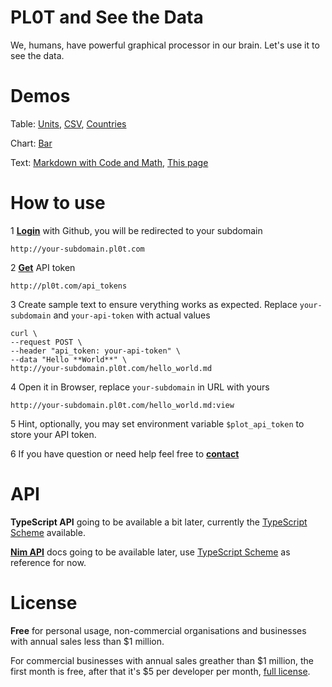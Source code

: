 # PL0T and **See the Data**

We, humans, have powerful graphical processor in our brain. Let's use it to see the data.

# Demos

Table:
  [Units](http://files.pl0t.com/view/samples/table/units.yml:view),
  [CSV](http://files.pl0t.com/view/samples/table/units.csv:view),
  [Countries](http://files.pl0t.com/view/samples/table/countries.yml:view)

Chart:
  [Bar](http://files.pl0t.com/view/samples/chart/bar.yml:view)

Text:
  [Markdown with Code and Math](http://files.pl0t.com/view/samples/text/text.md:view),
  [This page](http://files.pl0t.com/view/samples/text/pl0t.md:view)


# How to use

1 **[Login](http://pl0t.com/login)** with Github, you will be redirected to your subdomain

    http://your-subdomain.pl0t.com

2 **[Get](http://pl0t.com/api_tokens)** API token

    http://pl0t.com/api_tokens

3 Create sample text to ensure verything works as expected.
Replace `your-subdomain` and `your-api-token` with actual values

    curl \
    --request POST \
    --header "api_token: your-api-token" \
    --data "Hello **World**" \
    http://your-subdomain.pl0t.com/hello_world.md

4 Open it in Browser, replace `your-subdomain` in URL with yours

    http://your-subdomain.pl0t.com/hello_world.md:view

5 Hint, optionally, you may set environment variable `$plot_api_token` to store your API token.

6 If you have question or need help feel free to **[contact](https://github.com/al6x/pl0t/issues)**

# API

**TypeScript API** going to be available a bit later, currently the
[TypeScript Scheme](https://github.com/al6x/pl0t/blob/main/files/view/schema/blocks.ts)
available.

**[Nim API](https://github.com/al6x/pl0t/tree/main/api)** docs going to be available later,
use [TypeScript Scheme](https://github.com/al6x/pl0t/blob/main/files/view/schema/blocks.ts) as reference
for now.


# License

**Free** for personal usage, non-commercial organisations and businesses with annual sales less
than $1 million.

For commercial businesses with annual sales greather than $1 million, the first month is free,
after that it's $5 per developer per month,
[full license](https://github.com/al6x/pl0t/tree/main/license).